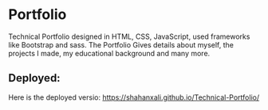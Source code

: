 # Portfolio

Technical Portfolio designed in HTML, CSS, JavaScript, used frameworks like Bootstrap and sass.
The Portfolio Gives details about myself, the projects I made, my educational background and many more.

## Deployed: 
Here is the deployed versio: https://shahanxali.github.io/Technical-Portfolio/
